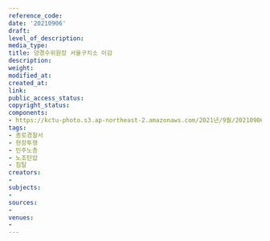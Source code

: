 ```yaml
---
reference_code: 
date: '20210906'
draft: 
level_of_description: 
media_type: 
title: 양경수위원장 서울구치소 이감
description: 
weight: 
modified_at: 
created_at: 
link: 
public_access_status: 
copyright_status: 
components:
- https://kctu-photo.s3.ap-northeast-2.amazonaws.com/2021년/9월/20210906-양경수위원장+서울구치소+이감_종로경찰서_현장투쟁_민주노총_노조탄압_침탈/_1D22528.jpg
tags:
- 종로경찰서
- 현장투쟁
- 민주노총
- 노조탄압
- 침탈
creators:
- 
subjects:
- 
sources:
- 
venues:
- 
---
```

